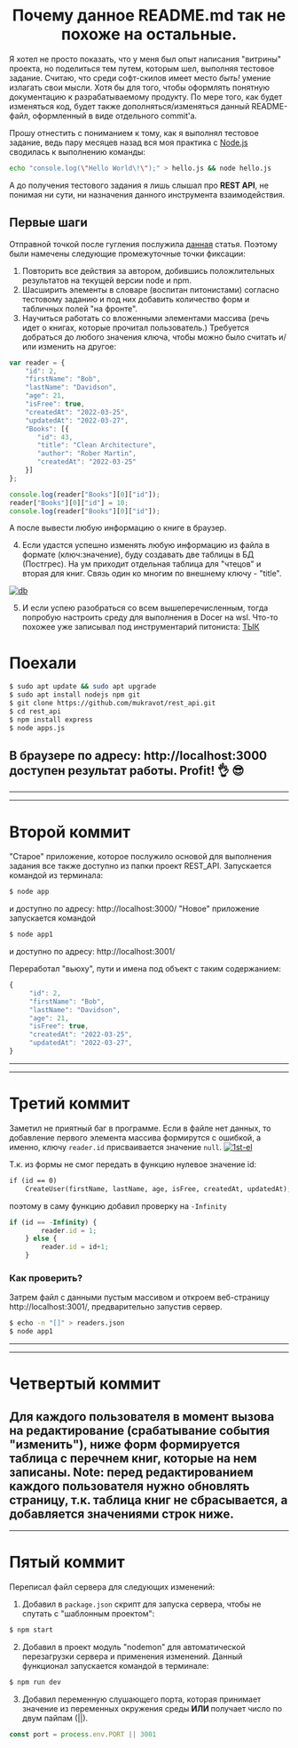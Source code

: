 <h1 align="center">Почему данное README.md так не похоже на остальные.</h1>
Я хотел не просто показать, что у меня был опыт написания "витрины" проекта, но поделиться тем путем, которым шел, выполняя тестовое задание. Считаю, что среди софт-скилов имеет место <em>быть!</em> умение излагать свои мысли. Хотя бы для того, чтобы оформлять понятную документацию к разрабатываемому продукту.
По мере того, как будет изменяться код, будет также дополняться/изменяться данный README-файл, оформленный в виде отдельного commit'a.

Прошу отнестить с пониманием к тому, как я выполнял тестовое задание, ведь пару месяцев назад вся моя практика c [Node.js](Node.js) сводилась к выполнению команды:
```bash
echo "console.log(\"Hello World\!\");" > hello.js && node hello.js
```
А до получения тестового задания я лишь слышал про <b>REST API</b>, не понимая ни сути, ни назначения данного инструмента взаимодействия.


## Первые шаги
Отправной точкой после гугления послужила [данная](https://metanit.com/web/nodejs/4.11.php) статья.
Поэтому были намечены следующие промежуточные точки фиксации:
1. Повторить все действия за автором, добившись положлительных результатов на текущей версии node и npm.
2. Шасширить элементы в словаре (воспитан питонистами) согласно тестовому заданию и под них добавить количество форм и табличных полей "на фронте".
3. Научиться работать со вложенными элементами массива (речь идет о книгах, которые прочитал пользователь.) Требуется добраться до любого значения ключа, чтобы можно было считать и/или изменить на другое:
```js
var reader = {
    "id": 2,
    "firstName": "Bob",
    "lastName": "Davidson",
    "age": 21,
    "isFree": true,
    "createdAt": "2022-03-25",
    "updatedAt": "2022-03-27",
    "Books": [{
       "id": 43,
       "title": "Clean Architecture",
       "author": "Rober Martin",
       "createdAt": "2022-03-25"
    }]
};

console.log(reader["Books"][0]["id"]);
reader["Books"][0]["id"] = 10;
console.log(reader["Books"][0]["id"]);
```
А после вывести любую информацию о книге в браузер.

4. Если удастся успешно изменять любую информацию из файла в формате (ключ:значение), буду создавать две таблицы в БД (Постгрес). На ум приходит отдельная таблица для "чтецов" и вторая для книг. Связь один ко многим по внешнему ключу - "title".

<a href="https://ibb.co/swpSg1W"><img src="https://i.ibb.co/zRWcm26/db.png" alt="db" border="0"></a>

5. И если успею разобраться со всем вышеперечисленным, тогда попробую настроить среду для выполнения в Docer на wsl. Что-то похожее уже записывал под инструментарий питониста: [ТЫК](https://www.youtube.com/watch?v=UGoxykFXSVg)

# Поехали
```bash
$ sudo apt update && sudo apt upgrade
$ sudo apt install nodejs npm git
$ git clone https://github.com/mukravot/rest_api.git
$ cd rest_api
$ npm install express
$ node apps.js
```
В браузере по адресу: http://localhost:3000 доступен результат работы. Profit! :ok_hand: :sunglasses:
----------------------------------------------------------------------------
----------------------------------------------------------------------------
----------------------------------------------------------------------------
# Второй коммит
"Старое" приложение, которое послужило основой для выполнения задания все также доступно из папки проект REST_API. Запускается командой из терминала: 
```bash 
$ node app
```
и доступно по адресу: http://localhost:3000/
"Новое" приложение запускается командой
```bash 
$ node app1
```
и доступно по адресу: http://localhost:3001/

Переработал "вьюху", пути и имена под объект с таким содержанием:
```js
{
     "id": 2,
     "firstName": "Bob",
     "lastName": "Davidson",
     "age": 21,
     "isFree": true,
     "createdAt": "2022-03-25",
     "updatedAt": "2022-03-27",
}
```
----------------------------------------------------------------------------
----------------------------------------------------------------------------
# Третий коммит
Заметил не приятный баг в программе. Если в файле нет данных, то добавление первого элемента массива формирутся с ошибкой, а именно, ключу `reader.id` присваивается значение `null`.
<a href="https://ibb.co/7rTtrBb"><img src="https://i.ibb.co/xzcqzw3/1st-el.png" alt="1st-el" border="0"></a>

Т.к. из формы не смог передать в функцию нулевое значение id:

```html
if (id == 0)
    CreateUser(firstName, lastName, age, isFree, createdAt, updatedAt);
```
поэтому в саму функцию добавил проверку на `-Infinity`
```js
if (id == -Infinity) {
        reader.id = 1;
    } else {
        reader.id = id+1;
    }
```
### Как проверить?
Затрем файл с данными пустым массивом и откроем веб-страницу http://localhost:3001/, предварительно запустив сервер.
```bash
$ echo -n "[]" > readers.json
$ node app1
```
----------------------------------------------------------------------------
----------------------------------------------------------------------------
# Четвертый коммит
Для каждого пользователя в момент вызова на редактирование (срабатывание события "изменить"), ниже форм формируется таблица с перечнем книг, которые на нем записаны. 
Note: перед редактированием каждого пользователя нужно обновлять страницу, т.к. таблица книг не сбрасывается, а добавляется значениями строк ниже. 
----------------------------------------------------------------------------
----------------------------------------------------------------------------
# Пятый коммит
Переписал файл сервера для следующих изменений:
1. Добавил в `package.json` скрипт для запуска сервера, чтобы не спутать с "шаблонным проектом":
```bash
$ npm start
```
2. Добавил в проект модуль "nodemon" для автоматической перезагрузки сервера и применения изменений. Данный функционал запускается командой в терминале:
```bash
$ npm run dev
```
3. Добавил переменную слушающего порта, которая принимает значение из переменных окружения среды <b>ИЛИ </b>получает число по двум пайпам (||).
```js
const port = process.env.PORT || 3001
```